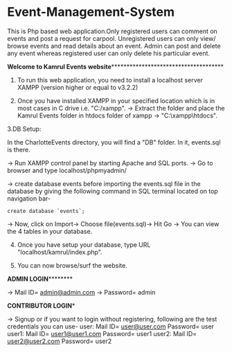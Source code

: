 # Event-Management-System
This is Php based web application.Only registered users can comment on events and post a request for carpool. Unregistered users can only view/ browse events and read details about an event. Admin can post and delete any event whereas registered user can only delete his particular event.

****Welcome to Kamrul Events website*****************************************

1. To run this web application, you need to install a localhost server XAMPP (version higher or equal to v3.2.2)

2. Once you have installed XAMPP in your specified location which is in most cases in C drive i.e. "C:/xampp".
-> Extract the folder and place the Kamrul Events folder in htdocs folder of xampp -> "C:\xampp\htdocs\".

3.DB Setup:

In the CharlotteEvents directory, you will find a "DB" folder. In it, events.sql is there.

-> Run XAMPP control panel by starting Apache and SQL ports.
-> Go to browser and type localhost/phpmyadmin/

-> create database events before importing the events.sql file in the database by giving the following command in SQL terminal located on top navigation bar-

	create database `events`;
	
-> Now, click on Import-> Choose file(events.sql)-> Hit Go
-> You can view the 4 tables in your database.


4. Once you have setup your database, type URL "localhost/kamrul/index.php".

5. You can now browse/surf the website.


********ADMIN LOGIN****************

-> Mail ID= admin@admin.com
-> Password= admin


**********CONTRIBUTOR LOGIN***********

-> Signup or if you want to login without registering, following are the test credentials you can use-
user:
	Mail ID= user@user.com
	Password= user
user1:
	Mail ID= user1@user1.com
	Password= user1
user2:
	Mail ID= user2@user2.com
	Password= user2

